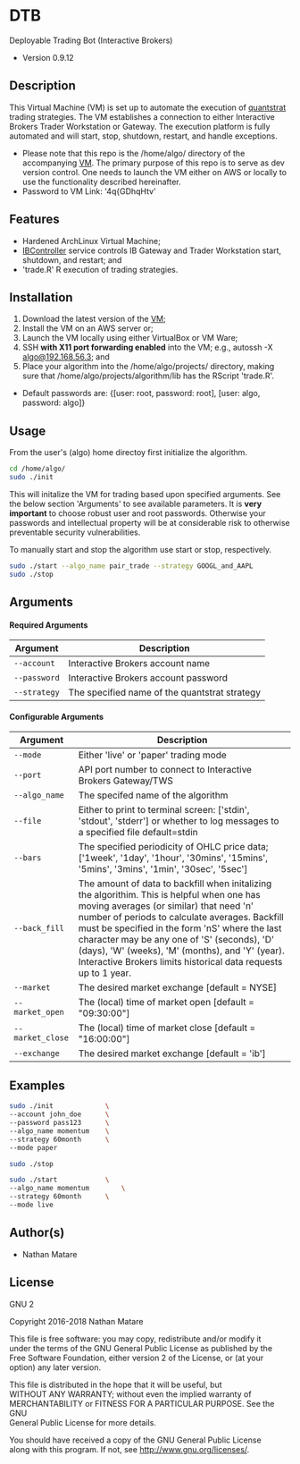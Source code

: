 # DTB
Deployable Trading Bot (Interactive Brokers)

* Version 0.9.12

## Description
This Virtual Machine (VM) is set up to automate the execution of [quantstrat](https://github.com/braverock/quantstrat) trading strategies. The VM establishes a connection to either Interactive Brokers Trader Workstation or Gateway. The execution platform is fully automated and will start, stop, shutdown, restart, and handle exceptions. 

* Please note that this repo is the /home/algo/ directory of the accompanying [VM](https://www.dropbox.com/sh/1jxdkv0skkwz7tl/AABwKEF-bpJn2OeFC1JN0CIea?dl=0). The primary purpose of this repo is to serve as dev version control. One needs to launch the VM either on AWS or locally to use the functionality described hereinafter.
* Password to VM Link: '4q{GDhqHtv'

## Features
  - Hardened ArchLinux Virtual Machine;
  - [IBController](https://github.com/ib-controller/ib-controller) service controls IB Gateway and Trader Workstation start, shutdown, and restart; and
  - 'trade.R' R execution of trading strategies.

## Installation
1.  Download the latest version of the [VM](https://www.dropbox.com/sh/1jxdkv0skkwz7tl/AABwKEF-bpJn2OeFC1JN0CIea?dl=0);
2. 	Install the VM on an AWS server or;
3. 	Launch the VM locally using either VirtualBox or VM Ware;
4.	SSH **with X11 port forwarding enabled** into the VM; e.g., autossh -X algo@192.168.56.3; and
5.  Place your algorithm into the /home/algo/projects/ directory, making sure that
	/home/algo/projects/algorithm/lib has the RScript 'trade.R'.

* Default passwords are: {[user: root, password: root], [user: algo, password: algo]}

## Usage
From the user's (algo) home directoy first initialize the algorithm. 
```sh
cd /home/algo/
sudo ./init
```
This will initalize the VM for trading based upon specified arguments. See the below section 'Arguments' to see available parameters. It is **very important** to choose robust user and root passwords. Otherwise your passwords and intellectual property will be at considerable risk to otherwise preventable security vulnerabilities.

To manually start and stop the algorithm use start or stop, respectively.
```sh
sudo ./start --algo_name pair_trade --strategy GOOGL_and_AAPL
sudo ./stop
```

## Arguments
#### Required Arguments
| Argument | Description
| ---------------------------- | ------------------------------------------- |
| `--account`       | Interactive Brokers account name 						 |
| `--password`      | Interactive Brokers account password 				 	 |
| `--strategy`      | The specified name of the quantstrat strategy 		 |

#### Configurable Arguments
| Argument | Description
| ---------------------------- | ------------------------------------------  |
| `--mode`          | Either 'live' or 'paper' trading mode 				 |
| `--port`          | API port number to connect to Interactive Brokers Gateway/TWS|
| `--algo_name`     | The specifed name of the algorithm |
| `--file`          | Either to print to terminal screen: ['stdin', 'stdout', 'stderr'] or whether to log messages to a specified file default=stdin|
| `--bars`          | The specified periodicity of OHLC price data; ['1week', '1day', '1hour', '30mins', '15mins', '5mins', '3mins', '1min', '30sec', '5sec']|
| `--back_fill`     | The amount of data to backfill when initalizing the algorithim. This is helpful when one has moving averages (or similar) that need 'n' number of periods to calculate averages. Backfill must	be specified in the form 'nS' where the last character may be any one of 'S' (seconds), 'D' (days), 'W' (weeks), 'M' (months), and 'Y' (year). Interactive Brokers limits historical data requests up to 1 year. 	|
|`--market`         |The desired market exchange [default = NYSE]			|
|`--market_open`    |The (local) time of market open [default = "09:30:00"]	|
|`--market_close`   |The (local) time of market close [default = "16:00:00"]|
|`--exchange`      	|The desired market exchange [default = 'ib']			|

## Examples
```sh
sudo ./init 			\
--account john_doe 		\
--password pass123 		\
--algo_name momentum 	\
--strategy 60month		\
--mode paper
```

```sh
sudo ./stop
```

```sh
sudo ./start 			\
--algo_name momentum 		\
--strategy 60month 		\
--mode live
```

Author(s)
----
* Nathan Matare 

License
----

GNU 2

Copyright 2016-2018 Nathan Matare 
  
This file is free software: you may copy, redistribute and/or modify it  
under the terms of the GNU General Public License as published by the  
Free Software Foundation, either version 2 of the License, or (at your  
option) any later version.  

This file is distributed in the hope that it will be useful, but  
WITHOUT ANY WARRANTY; without even the implied warranty of  
MERCHANTABILITY or FITNESS FOR A PARTICULAR PURPOSE.  See the GNU  
General Public License for more details.  

You should have received a copy of the GNU General Public License  
along with this program.  If not, see <http://www.gnu.org/licenses/>.

[//]: # (These are reference links used in the body of this note and get stripped out when the markdown processor does its job. There is no need to format nicely because it shouldn't be seen. Thanks SO - http://stackoverflow.com/questions/4823468/store-comments-in-markdown-syntax)

   [dill]: <https://github.com/joemccann/dillinger>
   [git-repo-url]: <https://github.com/joemccann/dillinger.git>
   [john gruber]: <http://daringfireball.net>
   [df1]: <http://daringfireball.net/projects/markdown/>
   [markdown-it]: <https://github.com/markdown-it/markdown-it>
   [Ace Editor]: <http://ace.ajax.org>
   [node.js]: <http://nodejs.org>
   [Twitter Bootstrap]: <http://twitter.github.com/bootstrap/>
   [jQuery]: <http://jquery.com>
   [@tjholowaychuk]: <http://twitter.com/tjholowaychuk>
   [express]: <http://expressjs.com>
   [AngularJS]: <http://angularjs.org>
   [Gulp]: <http://gulpjs.com>

   [PlDb]: <https://github.com/joemccann/dillinger/tree/master/plugins/dropbox/README.md>
   [PlGh]: <https://github.com/joemccann/dillinger/tree/master/plugins/github/README.md>
   [PlGd]: <https://github.com/joemccann/dillinger/tree/master/plugins/googledrive/README.md>
   [PlOd]: <https://github.com/joemccann/dillinger/tree/master/plugins/onedrive/README.md>
   [PlMe]: <https://github.com/joemccann/dillinger/tree/master/plugins/medium/README.md>
   [PlGa]: <https://github.com/RahulHP/dillinger/blob/master/plugins/googleanalytics/README.md>
